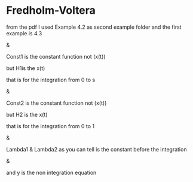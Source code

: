 # Fredholm-Voltera

from the pdf I used Example 4.2 as second example folder
and the first example is 4.3

&

Const1 is the constant function not (x(t))

but H1is the x(t)

that is for the integration from 0 to s

&

Const2 is the constant function not (x(t))

but H2 is the x(t)

that is for the integration from 0 to 1

&

Lambda1 &  Lambda2
as you can tell is the constant before the integration

&

and y is the non integration equation

